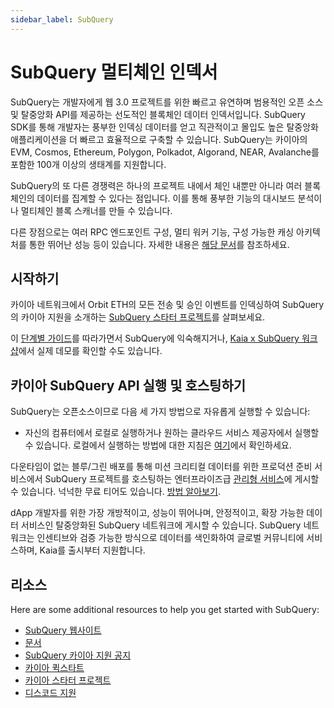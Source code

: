 ```yaml
---
sidebar_label: SubQuery
---
```


# SubQuery 멀티체인 인덱서

SubQuery는 개발자에게 웹 3.0 프로젝트를 위한 빠르고 유연하며 범용적인 오픈 소스 및 탈중앙화 API를 제공하는 선도적인 블록체인 데이터 인덱서입니다. SubQuery SDK를 통해 개발자는 풍부한 인덱싱 데이터를 얻고 직관적이고 몰입도 높은 탈중앙화 애플리케이션을 더 빠르고 효율적으로 구축할 수 있습니다. SubQuery는 카이아의 EVM, Cosmos, Ethereum, Polygon, Polkadot, Algorand, NEAR, Avalanche를 포함한 100개 이상의 생태계를 지원합니다.

SubQuery의 또 다른 경쟁력은 하나의 프로젝트 내에서 체인 내뿐만 아니라 여러 블록체인의 데이터를 집계할 수 있다는 점입니다. 이를 통해 풍부한 기능의 대시보드 분석이나 멀티체인 블록 스캐너를 만들 수 있습니다.

다른 장점으로는 여러 RPC 엔드포인트 구성, 멀티 워커 기능, 구성 가능한 캐싱 아키텍처를 통한 뛰어난 성능 등이 있습니다. 자세한 내용은 [해당 문서](https://academy.subquery.network/)를 참조하세요.

## 시작하기

카이아 네트워크에서 Orbit ETH의 모든 전송 및 승인 이벤트를 인덱싱하여 SubQuery의 카이아 지원을 소개하는 [SubQuery 스타터 프로젝트](https://github.com/subquery/ethereum-subql-starter/tree/main/Klaytn/klaytn-starter)를 살펴보세요.

이 [단계별 가이드](https://academy.subquery.network/quickstart/quickstart.html)를 따라가면서 SubQuery에 익숙해지거나, [Kaia x SubQuery 워크샵](https://www.youtube.com/watch?v=40R5O1kL3v4)에서 실제 데모를 확인할 수도 있습니다.

## 카이아 SubQuery API 실행 및 호스팅하기

SubQuery는 오픈소스이므로 다음 세 가지 방법으로 자유롭게 실행할 수 있습니다:

- 자신의 컴퓨터에서 로컬로 실행하거나 원하는 클라우드 서비스 제공자에서 실행할 수 있습니다. 로컬에서 실행하는 방법에 대한 지침은 [여기](https://academy.subquery.network/run_publish/run.html)에서 확인하세요.

다운타임이 없는 블루/그린 배포를 통해 미션 크리티컬 데이터를 위한 프로덕션 준비 서비스에서 SubQuery 프로젝트를 호스팅하는 엔터프라이즈급 [관리형 서비스](https://managedservice.subquery.network/login)에 게시할 수 있습니다. 넉넉한 무료 티어도 있습니다. [방법 알아보기](https://academy.subquery.network/run_publish/publish.html).

dApp 개발자를 위한 가장 개방적이고, 성능이 뛰어나며, 안정적이고, 확장 가능한 데이터 서비스인 탈중앙화된 SubQuery 네트워크에 게시할 수 있습니다. SubQuery 네트워크는 인센티브와 검증 가능한 방식으로 데이터를 색인화하여 글로벌 커뮤니티에 서비스하며, Kaia를 출시부터 지원합니다.

## 리소스

Here are some additional resources to help you get started with SubQuery:

- [SubQuery 웹사이트](https://subquery.network/?utm_source=klaytn\\&utm_medium=partner-docs)
- [문서](https://academy.subquery.network/?utm_source=klaytn\\&utm_medium=partner-docs)
- [SubQuery 카이아 지원 공지](https://subquery.medium.com/subquerys-data-indexing-supports-builders-on-klaytn-e5a3aec4bc14?utm_source=klaytn\\&utm_medium=partner-docs)
- [카이아 퀵스타트](https://academy.subquery.network/quickstart/quickstart_chains/klaytn.html/?utm_source=klaytn\\&utm_medium=partner-docs)
- [카이아 스타터 프로젝트](https://github.com/subquery/ethereum-subql-starter/tree/main/Klaytn/klaytn-starter)
- [디스코드 지원](https://discord.com/invite/subquery/?utm_source=klaytn\\&utm_medium=partner-docs)
